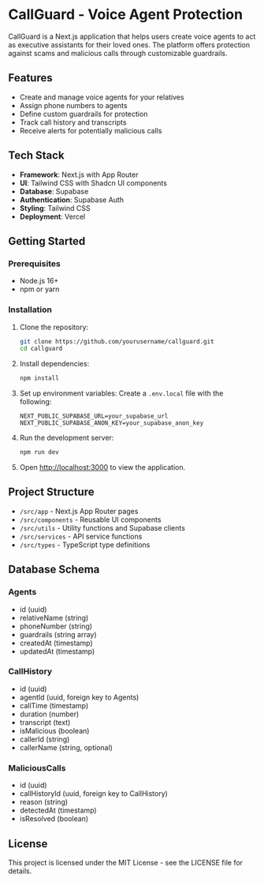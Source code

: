 # CallGuard - Voice Agent Protection

CallGuard is a Next.js application that helps users create voice agents to act as executive assistants for their loved ones. The platform offers protection against scams and malicious calls through customizable guardrails.

## Features

- Create and manage voice agents for your relatives
- Assign phone numbers to agents
- Define custom guardrails for protection
- Track call history and transcripts
- Receive alerts for potentially malicious calls

## Tech Stack

- **Framework**: Next.js with App Router
- **UI**: Tailwind CSS with Shadcn UI components
- **Database**: Supabase
- **Authentication**: Supabase Auth
- **Styling**: Tailwind CSS
- **Deployment**: Vercel

## Getting Started

### Prerequisites

- Node.js 16+
- npm or yarn

### Installation

1. Clone the repository:
   ```bash
   git clone https://github.com/yourusername/callguard.git
   cd callguard
   ```

2. Install dependencies:
   ```bash
   npm install
   ```

3. Set up environment variables:
   Create a `.env.local` file with the following:
   ```
   NEXT_PUBLIC_SUPABASE_URL=your_supabase_url
   NEXT_PUBLIC_SUPABASE_ANON_KEY=your_supabase_anon_key
   ```

4. Run the development server:
   ```bash
   npm run dev
   ```

5. Open [http://localhost:3000](http://localhost:3000) to view the application.

## Project Structure

- `/src/app` - Next.js App Router pages
- `/src/components` - Reusable UI components
- `/src/utils` - Utility functions and Supabase clients
- `/src/services` - API service functions
- `/src/types` - TypeScript type definitions

## Database Schema

### Agents
- id (uuid)
- relativeName (string)
- phoneNumber (string)
- guardrails (string array)
- createdAt (timestamp)
- updatedAt (timestamp)

### CallHistory
- id (uuid)
- agentId (uuid, foreign key to Agents)
- callTime (timestamp)
- duration (number)
- transcript (text)
- isMalicious (boolean)
- callerId (string)
- callerName (string, optional)

### MaliciousCalls
- id (uuid)
- callHistoryId (uuid, foreign key to CallHistory)
- reason (string)
- detectedAt (timestamp)
- isResolved (boolean)

## License

This project is licensed under the MIT License - see the LICENSE file for details. 